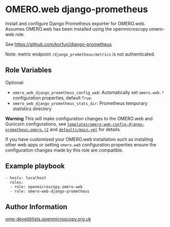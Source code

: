 OMERO.web django-prometheus
===========================

Install and configure Django Prometheus exporter for OMERO.web.
Assumes OMERO.web has been installed using the openmicroscopy.omero-web role.

See https://github.com/korfuri/django-prometheus

Note: metric endpoint `/django_prometheus/metrics` is not authenticated.


Role Variables
--------------

Optional:
- `omero_web_django_prometheus_config_web`: Automatically set `omero.web.*` configuration properties, default `True`.
- `omero_web_django_prometheus_stats_dir`: Prometheus temporary statistics directory

**Warning** This will make configuration changes to the OMERO.web and Gunicorn configurations, see [`templates/omero-web-config-django-prometheus-omero.j2`](templates/omero-web-config-django-prometheus-omero.j2) and [`defaults/main.yml`](defaults/main.yml) for details.

If you have customised your OMERO.web installation such as installing other web apps or setting `omero.web` configuration properties ensure the configuration changes made by this role are compatible.


Example playbook
----------------

    - hosts: localhost
      roles:
      - role: openmicroscopy.omero-web
      - role: omero-web-django-prometheus


Author Information
------------------

ome-devel@lists.openmicroscopy.org.uk
